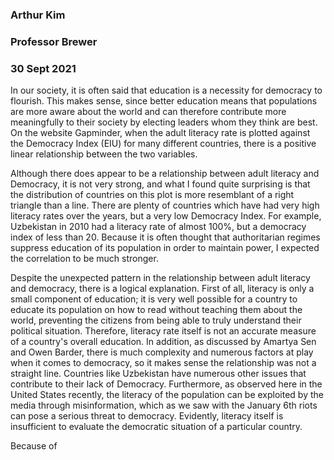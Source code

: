 ### Arthur Kim
### Professor Brewer
### 30 Sept 2021

In our society, it is often said that education is a necessity for democracy to flourish.  This makes sense, since better education means that populations are more aware about the world and can therefore contribute more meaningfully to their society by electing leaders whom they think are best.  On the website Gapminder, when the adult literacy rate is plotted against the Democracy Index (EIU) for many different countries, there is a positive linear relationship between the two variables. 

Although there does appear to be a relationship between adult literacy and Democracy, it is not very strong, and what I found quite surprising is that the distribution of countries on this plot is more resemblant of a right triangle than a line. There are plenty of countries which have had very high literacy rates over the years, but a very low Democracy Index. For example, Uzbekistan in 2010 had a literacy rate of almost 100%, but a democracy index of less than 20. Because it is often thought that authoritarian regimes suppress education of its population in order to maintain power, I expected the correlation to be much stronger.  

Despite the unexpected pattern in the relationship between adult literacy and democracy, there is a logical explanation. First of all, literacy is only a small component of education; it is very well possible for a country to educate its population on how to read without teaching them about the world, preventing the citizens from being able to truly understand their political situation. Therefore, literacy rate itself is not an accurate measure of a country's overall education. In addition, as discussed by Amartya Sen and Owen Barder, there is much complexity and numerous factors at play when it comes to democracy, so it makes sense the relationship was not a straight line.  Countries like Uzbekistan have numerous other issues that contribute to their lack of Democracy.  Furthermore, as observed here in the United States recently, the literacy of the population can be exploited by the media through misinformation, which as we saw with the January 6th riots can pose a serious threat to democracy. Evidently, literacy itself is insufficient to evaluate the democratic situation of a particular country.  

Because of
